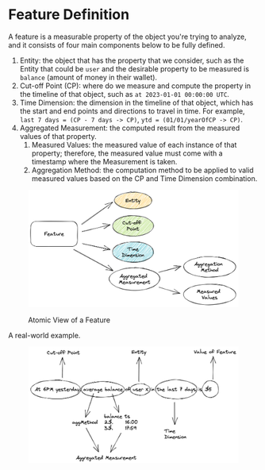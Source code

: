 # Feature Definition

A feature is a measurable property of the object you're trying to analyze, and it consists of four main components below to be fully defined.

1. Entity: the object that has the property that we consider, such as the Entity that could be `user` and the desirable property to be measured is `balance` (amount of money in their wallet).
2. Cut-off Point (CP): where do we measure and compute the property in the timeline of that object, such as `at 2023-01-01 00:00:00 UTC`.
3. Time Dimension: the dimension in the timeline of that object, which has the start and end points and directions to travel in time. For example, `last 7 days = (CP - 7 days -> CP)`, `ytd = (01/01/yearOfCP -> CP)`.
4. Aggregated Measurement: the computed result from the measured values of that property.
   1. Measured Values: the measured value of each instance of that property; therefore, the measured value must come with a timestamp where the Measurement is taken.
   2. Aggregation Method: the computation method to be applied to valid measured values based on the CP and Time Dimension combination.

<figure><img src="../../.gitbook/assets/feature_definition.png" alt=""><figcaption><p>Atomic View of a Feature</p></figcaption></figure>

A real-world example.

<figure><img src="../../.gitbook/assets/feature_example.png" alt=""><figcaption></figcaption></figure>
